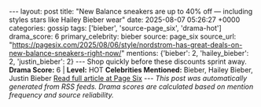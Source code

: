 --- layout: post title: "New Balance sneakers are up to 40% off — including styles stars like Hailey Bieber wear" date: 2025-08-07 05:26:27 +0000 categories: gossip tags: ['bieber', 'source-page_six', 'drama-hot'] drama_score: 6 primary_celebrity: bieber source: page_six source_url: "https://pagesix.com/2025/08/06/style/nordstrom-has-great-deals-on-new-balance-sneakers-right-now/" mentions: {'bieber': 2, 'hailey_bieber': 2, 'justin_bieber': 2} --- Shop quickly before these discounts sprint away. **Drama Score:** 6 | **Level:** HOT **Celebrities Mentioned:** Bieber, Hailey Bieber, Justin Bieber [Read full article at Page Six](https://pagesix.com/2025/08/06/style/nordstrom-has-great-deals-on-new-balance-sneakers-right-now/) --- *This post was automatically generated from RSS feeds. Drama scores are calculated based on mention frequency and source reliability.*